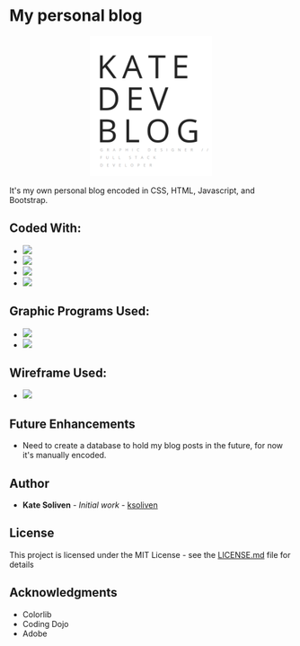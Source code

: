 # My personal blog

<p align="center">
  <a href="https://katedevblog.com/"><img src="img/Logo3.png" height="250px"></a>
</p>


It's my own personal blog encoded in CSS, HTML, Javascript, and Bootstrap. 

## Coded With:

* [<img src="https://img.shields.io/badge/JavaScript-F7DF1E?style=for-the-badge&logo=javascript&logoColor=black">](https://www.javascript.com/) 
* [<img src="https://img.shields.io/badge/CSS-239120?&style=for-the-badge&logo=css3&logoColor=white">](https://css3.com/) 
* [<img src="https://img.shields.io/badge/HTML5-E34F26?style=for-the-badge&logo=html5&logoColor=white">](https://html.com/) 
* [<img src="https://img.shields.io/badge/Bootstrap-563D7C?style=for-the-badge&logo=bootstrap&logoColor=white">](https://getbootstrap.com/) 

## Graphic Programs Used:

* [<img src="https://img.shields.io/badge/Adobe%20Photoshop-31A8FF?style=for-the-badge&logo=Adobe%20Photoshop&logoColor=black">](https://www.adobe.com/products/photoshop/landpa.html?sdid=P79NQKGF&mv=search&mv2=paidsearch&ef_id=EAIaIQobChMIt9DYjZ6mhAMVBWtHAR2hAQRuEAAYASAAEgIQp_D_BwE:G:s&s_kwcid=AL!3085!3!673842496258!e!!g!!photoshop!1712238394!67643541820&mv=search&gad_source=1) 
* [<img src="https://img.shields.io/badge/Adobe%20Illustrator-FF9A00?style=for-the-badge&logo=adobe%20illustrator&logoColor=white">](https://www.adobe.com/products/illustrator/campaign/pricing.html?sdid=KKQML&mv=search&ef_id=EAIaIQobChMI0d2RuZ6mhAMVAHFHAR1IagCzEAAYASAAEgLP5_D_BwE:G:s&s_kwcid=AL!3085!3!356518781933!e!!g!!illustrator!1711729586!70905759350&gad_source=1) 

## Wireframe Used:

* [<img src="https://img.shields.io/badge/Figma-F24E1E?style=for-the-badge&logo=figma&logoColor=white">](https://www.figma.com/) 

## Future Enhancements

* Need to create a database to hold my blog posts in the future, for now it's manually encoded.

## Author

* **Kate Soliven** - *Initial work* - [ksoliven](https://github.com/ksoliven)

## License

This project is licensed under the MIT License - see the [LICENSE.md](LICENSE.md) file for details

## Acknowledgments

* Colorlib
* Coding Dojo
* Adobe
